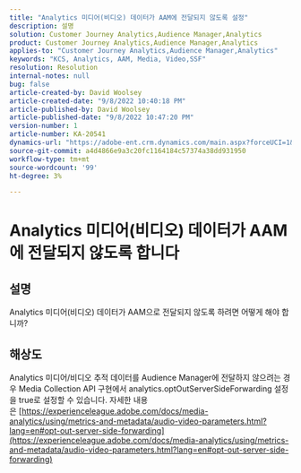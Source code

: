 ```yaml
---
title: "Analytics 미디어(비디오) 데이터가 AAM에 전달되지 않도록 설정"
description: 설명
solution: Customer Journey Analytics,Audience Manager,Analytics
product: Customer Journey Analytics,Audience Manager,Analytics
applies-to: "Customer Journey Analytics,Audience Manager,Analytics"
keywords: "KCS, Analytics, AAM, Media, Video,SSF"
resolution: Resolution
internal-notes: null
bug: false
article-created-by: David Woolsey
article-created-date: "9/8/2022 10:40:18 PM"
article-published-by: David Woolsey
article-published-date: "9/8/2022 10:47:20 PM"
version-number: 1
article-number: KA-20541
dynamics-url: "https://adobe-ent.crm.dynamics.com/main.aspx?forceUCI=1&pagetype=entityrecord&etn=knowledgearticle&id=6012852f-c72f-ed11-9db1-00224808613b"
source-git-commit: a4d4866e9a3c20fc1164184c57374a38dd931950
workflow-type: tm+mt
source-wordcount: '99'
ht-degree: 3%

---
```


# Analytics 미디어(비디오) 데이터가 AAM에 전달되지 않도록 합니다

## 설명

Analytics 미디어(비디오) 데이터가 AAM으로 전달되지 않도록 하려면 어떻게 해야 합니까?

## 해상도


Analytics 미디어/비디오 추적 데이터를 Audience Manager에 전달하지 않으려는 경우 Media Collection API 구현에서 analytics.optOutServerSideForwarding 설정을 true로 설정할 수 있습니다. 자세한 내용은 [https://experienceleague.adobe.com/docs/media-analytics/using/metrics-and-metadata/audio-video-parameters.html?lang=en#opt-out-server-side-forwarding](https://experienceleague.adobe.com/docs/media-analytics/using/metrics-and-metadata/audio-video-parameters.html?lang=en#opt-out-server-side-forwarding)
